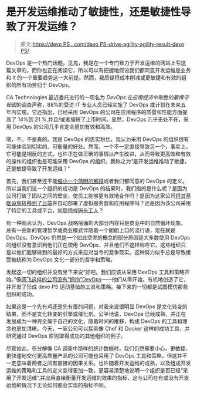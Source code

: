 # 是开发运维推动了敏捷性，还是敏捷性导致了开发运维？

> 原文:[https://devo PS . com/devo PS-drive-agility-agility-result-devo PS/](https://devops.com/devops-drive-agility-agility-result-devops/)

DevOps 是一个热门话题。见鬼，我是在一个专门致力于开发运维的网站上写这篇文章的，而你也正在阅读它，所以可以有把握地假设我们都同意开发运维是业务和 it 的一个重要趋势这一大前提。然而，我质疑将成本削减或更敏捷和有效的组织的所有功劳归于 DevOps。

CA Technologies 最近委托进行的一项名为 *DevOps:在应用经济中取胜的最保守秘密*的调查声称，88%的受访 IT 专业人员已经实施了 DevOps 或计划在未来五年内实施。它还指出，已经采用 DevOps 的公司在应用程序的质量和性能方面提高了 14%到 21 %,并且/或者缩短了上市时间。显然，DevOps 几乎无处不在，采用 DevOps 的公司几乎肯定会更加有效和高效。

嗯，不。不是真的。我是 DevOps 的忠实粉丝，我认为采用 DevOps 的组织很有可能体验到切实的、可衡量的好处。然而，一个不一定直接导致另一个，事实上，它可能是相反的方式。也许正在做正确的事情以产生改进，从而导致更高效和有效的操作的组织也是可能采用 DevOps 的组织。我称之为“是开发运维推动了敏捷，还是敏捷导致了开发运维？”

首先，我们甚至还不能[缩小一个简明的解释](https://devops.com/features/devops-isnt-for-everybody/)或者我们都同意的 DevOps 的定义。所以当我们说一个组织的成功是 DevOps 的结果时，我们指的是什么呢？是因为公司打破了团队之间的壁垒，使员工能够更有效地合作吗？是因为这家公司[将其基础设施转移到了云端](https://devops.com/features/equalizing-infrastructure-devops/)并自动部署了虚拟服务器和应用程序吗？还是因为该公司采用了特定的工具或平台，如[厨师](https://devops.com/features/qa-ken-cheney-chef-hp-partner-bring-devops-enterprise/)或[码头工人](https://devops.com/blogs/native-support-docker-apps-coming-soon-parallels/)？

有一种观点认为，DevOps 战略层面的大部分内容只是商业中的自然循环现象。总有一些新的管理哲学或商业模式伴随着一个朗朗上口的流行语，现在就是 DevOps。DevOps 仍然是一个如此空灵的概念的部分原因是大多数使用 DevOps 的组织没有意识到他们正在使用 DevOps，并且他们不这样称呼它。这些组织只是以他们能够做到的最好的方式来应对当今的竞争现实。这种努力似乎总是导致接受被统称为 DevOps 文化一部分的哲学和策略。

发起这一切的组织并没有坐下来说“好吧。我们应该从采用 DevOps 工具和策略开始。”像[网飞这样的公司没有“拥抱”DevOps](https://devops.com/features/netflix-the-simian-army-and-the-culture-of-freedom-and-responsibility/)——他们从零开始，有机地创造了它，并开发了形成 devo PS 运动基础的工具和策略。接下来的一切都是试图模仿那些组织的成功。

如果这是一个先有鸡还是先有蛋的问题，对我来说很明显 DevOps 是文化转变的结果，而不是文化转变的引擎或催化剂。公平地说，DevOps 已经成熟，并正在发展成为一种完全属于自己的文化，随着时间的推移，构成 DevOps 的工具和理念也更加清晰。今天，一家公司可以探索像 Chef 和 Docker 这样的成功工具，并研究通过 DevOps 原则取得成功的其他组织的例子。

尽管如此，在分解像 CA 调查中那样的统计数据时，我们仍然需要小心。更敏捷、更快速地交付更高质量产品的公司可能也采用了 DevOps 工具和策略，但这并不一定意味着两者之间有直接的因果关系。也许随着开发运维的成熟，以及组成开发运维的策略和工具的定义变得更加一致，更容易清楚地说明一个组织是否已经“采用了开发运维”,并应用直接衡量开发运维的效果的指标，这与公司在有或没有开发运维的情况下无论如何都会实现的指标不同。